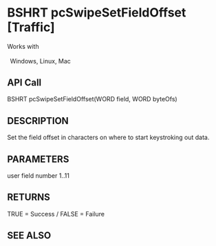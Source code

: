 # BSHRT pcSwipeSetFieldOffset [Traffic]

Works with <p class="s1" style="padding-top: 2pt;padding-left: 5pt;text-indent: 0pt;text-align: left;"><a name="bookmark361">&zwnj;</a>Windows, Linux, Mac<a name="bookmark362">&zwnj;</a></p>

## API Call
BSHRT pcSwipeSetFieldOffset(WORD field, WORD byteOfs)
## DESCRIPTION
Set the field offset in characters on where to start keystroking out data.

## PARAMETERS
user field number 1..11

## RETURNS
TRUE = Success / FALSE = Failure

## SEE ALSO

